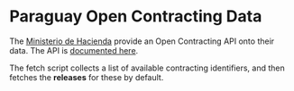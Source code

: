 Paraguay Open Contracting Data
==============================

The [Ministerio de Hacienda](https://datos.hacienda.gov.py/) provide an Open Contracting API onto their data. The API is [documented here](https://datos.hacienda.gov.py/odmh-api-v1/api-docs/).

The fetch script collects a list of available contracting identifiers, and then fetches the **releases** for these by default.
